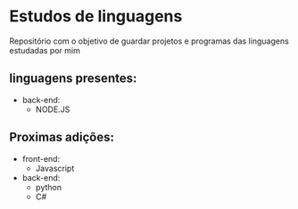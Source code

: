 # Estudos de linguagens
Repositório com o objetivo de guardar projetos e programas das linguagens estudadas por mim

## linguagens presentes:
* back-end:
  * NODE.JS

## Proximas adições:
* front-end:
    * Javascript
* back-end:
    * python
    * C#

